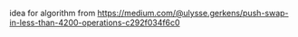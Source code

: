 idea for algorithm from https://medium.com/@ulysse.gerkens/push-swap-in-less-than-4200-operations-c292f034f6c0

